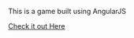 This is a game built using AngularJS

[Check it out Here](http://kendrickrockpaperscissors.surge.sh/)
